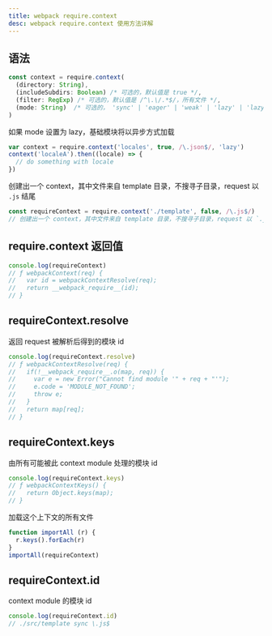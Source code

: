 ```yaml
---
title: webpack require.context
desc: webpack require.context 使用方法详解
---
```


## 语法

```javascript
const context = require.context(
  (directory: String),
  (includeSubdirs: Boolean) /* 可选的，默认值是 true */,
  (filter: RegExp) /* 可选的，默认值是 /^\.\/.*$/，所有文件 */,
  (mode: String)  /* 可选的， 'sync' | 'eager' | 'weak' | 'lazy' | 'lazy-once'，默认值是 'sync' */
)
```

如果 mode 设置为 lazy，基础模块将以异步方式加载

```javascript
var context = require.context('locales', true, /\.json$/, 'lazy')
context('localeA').then((locale) => {
  // do something with locale
})
```

创建出一个 context，其中文件来自 template 目录，不搜寻子目录，request 以 `.js` 结尾

```javascript
const requireContext = require.context('./template', false, /\.js$/)
// 创建出一个 context，其中文件来自 template 目录，不搜寻子目录，request 以 `.js` 结尾。
```

## require.context 返回值

```javascript
console.log(requireContext)
// ƒ webpackContext(req) {
//   var id = webpackContextResolve(req);
//   return __webpack_require__(id);
// }
```

## requireContext.resolve

返回 request 被解析后得到的模块 id

```javascript
console.log(requireContext.resolve)
// ƒ webpackContextResolve(req) {
//   if(!__webpack_require__.o(map, req)) {
//     var e = new Error("Cannot find module '" + req + "'");
//     e.code = 'MODULE_NOT_FOUND';
//     throw e;
//   }
//   return map[req];
// }
```

## requireContext.keys

由所有可能被此 context module 处理的模块 id

```javascript
console.log(requireContext.keys)
// ƒ webpackContextKeys() {
//   return Object.keys(map);
// }
```

加载这个上下文的所有文件

```javascript
function importAll (r) {
  r.keys().forEach(r)
}
importAll(requireContext)
```

## requireContext.id

context module 的模块 id

```javascript
console.log(requireContext.id)
// ./src/template sync \.js$
```
